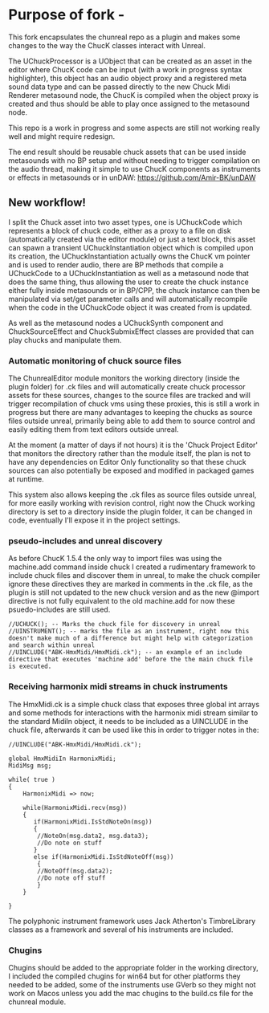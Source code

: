 # Purpose of fork -
This fork encapsulates the chunreal repo as a plugin and makes some changes to the way the ChucK classes interact with Unreal.

The UChuckProcessor is a UObject that can be created as an asset in the editor where ChucK code can be input (with a work in progress syntax highlighter), this object has an audio object proxy and a registered meta sound data type and can be passed directly to the new Chuck Midi Renderer metasound node, the ChucK is compiled when the object proxy is created and thus should be able to play once assigned to the metasound node.

This repo is a work in progress and some aspects are still not working really well and might require redesign.

The end result should be reusable chuck assets that can be used inside metasounds with no BP setup and without needing to trigger compilation on the audio thread, making it simple to use ChucK components as instruments or effects in metasounds or in unDAW: https://github.com/Amir-BK/unDAW



## New workflow!

I split the Chuck asset into two asset types, one is UChuckCode which represents a block of chuck code, either as a proxy to a file on disk (automatically created via the editor module) or just a text block, this asset can spawn a transient UChuckInstantiation object which is compiled upon its creation, the UChuckInstantiation actually owns the ChucK vm pointer and is used to render audio, there are BP methods that compile a UChuckCode to a UChuckInstantiation as well as a metasound node that does the same thing, thus allowing the user to create the chuck instance either fully inside metasounds or in BP/CPP, the chuck instance can then be manipulated via set/get parameter calls and will automatically recompile when the code in the UChuckCode object it was created from is updated.

As well as the metasound nodes a UChuckSynth component and  ChuckSourceEffect and ChuckSubmixEffect classes are provided that can play chucks and manipulate them. 

### Automatic monitoring of chuck source files
The ChunrealEditor module monitors the working directory (inside the plugin folder) for .ck files and will automatically create chuck processor assets for these sources, changes to the source files are tracked and will trigger recompilation of chuck vms using these proxies, this is still a work in progress but there are many advantages to keeping the chucks as source files outside unreal, primarily being able to add them to source control and easily editing them from text editors outside unreal.

At the moment (a matter of days if not hours) it is the 'Chuck Project Editor' that monitors the directory rather than the module itself, the plan is not to have any dependencies on Editor Only functionality so that these chuck sources can also potentially be exposed and modified in packaged games at runtime.

This system also allows keeping the .ck files as source files outside unreal, for more easily working with revision control, right now the Chuck working directory is set to a directory inside the plugin folder, it can be changed in code, eventually I'll expose it in the project settings. 

### pseudo-includes and unreal discovery

As before ChucK 1.5.4 the only way to import files was using the machine.add command inside chuck I created a rudimentary framework to include chuck files and discover them in unreal, to make the chuck compiler ignore these directives they are marked in comments in the .ck file, as the plugin is still not updated to the new chuck version and as the new @import directive is not fully equivalent to the old machine.add for now these psuedo-includes are still used.

```
//UCHUCK(); -- Marks the chuck file for discovery in unreal
//UINSTRUMENT(); -- marks the file as an instrument, right now this doesn't make much of a difference but might help with categorization and search within unreal
//UINCLUDE("ABK-HmxMidi/HmxMidi.ck"); -- an example of an include directive that executes 'machine add' before the the main chuck file is executed.

```

### Receiving harmonix midi streams in chuck instruments 

The HmxMidi.ck is a simple chuck class that exposes three global int arrays and some methods for interactions with the harmonix midi stream similar to the standard MidiIn object, it needs to be included as a UINCLUDE in the chuck file, afterwards it can be used like this in order to trigger notes in the:

```
//UINCLUDE("ABK-HmxMidi/HmxMidi.ck");

global HmxMidiIn HarmonixMidi;
MidiMsg msg;

while( true )
{
    HarmonixMidi => now;

    while(HarmonixMidi.recv(msg))
    {
       if(HarmonixMidi.IsStdNoteOn(msg))
       {
        //NoteOn(msg.data2, msg.data3);
        //Do note on stuff 
       }
       else if(HarmonixMidi.IsStdNoteOff(msg))
        {
        //NoteOff(msg.data2);
        //Do note off stuff 
        }
    }

}

```

The polyphonic instrument framework uses Jack Atherton's TimbreLibrary classes as a framework and several of his instruments are included. 

### Chugins
Chugins should be added to the appropriate folder in the working directory, I included the compiled chugins for win64 but for other platforms they needed to be added, some of the instruments use GVerb so they might not work on Macos unless you add the mac chugins to the build.cs file for the chunreal module. 


